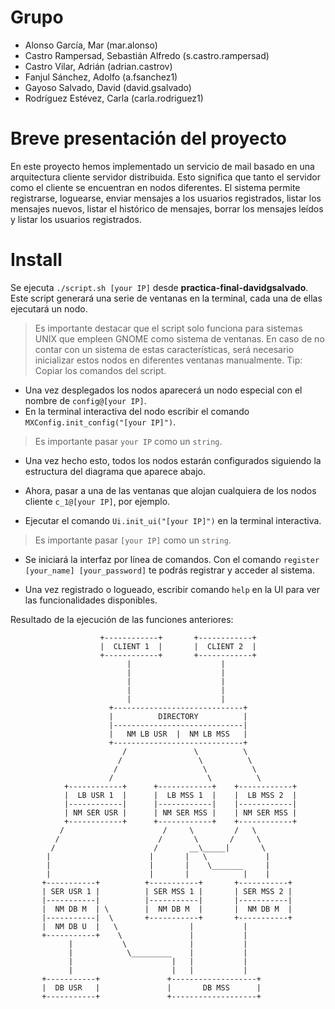 # Grupo

- Alonso García, Mar (mar.alonso)
- Castro Rampersad, Sebastián Alfredo (s.castro.rampersad)
- Castro Vilar, Adrián (adrian.castrov)
- Fanjul Sánchez, Adolfo (a.fsanchez1)
- Gayoso Salvado, David (david.gsalvado)
- Rodríguez Estévez, Carla (carla.rodriguez1)

# Breve presentación del proyecto

En este proyecto hemos implementado un servicio de mail basado en una arquitectura cliente servidor 
distribuida. Esto significa que tanto el servidor como el cliente se encuentran en nodos diferentes.
El sistema permite registrarse, loguearse, enviar mensajes a los usuarios registrados,
listar los mensajes nuevos, listar el histórico de mensajes, borrar los mensajes leídos y listar los
usuarios registrados.


# Install

Se ejecuta  ``` ./script.sh [your IP] ``` desde **practica-final-davidgsalvado**.
Este script generará una serie de ventanas en la terminal, cada una de ellas ejecutará un nodo.

>Es importante destacar que el script solo funciona para sistemas UNIX que empleen GNOME como sistema de ventanas. En caso de no contar con un sistema de estas características, será
necesario inicializar estos nodos en diferentes ventanas manualmente.
>Tip: Copiar los comandos del script.

- Una vez desplegados los nodos aparecerá un nodo especial con el nombre de ```config@[your IP]```.
- En la terminal interactiva del nodo escribir el comando ```MXConfig.init_config("[your IP]")```. 
>Es importante pasar ```your IP``` como un ```string```.

- Una vez hecho esto, todos los nodos estarán configurados siguiendo la estructura del diagrama que aparece abajo.

- Ahora, pasar a una de las ventanas que alojan cualquiera de los nodos cliente ```c_1@[your IP]```, por ejemplo.

- Ejecutar el comando ```Ui.init_ui("[your IP]")``` en la terminal interactiva.
>Es importante pasar ```[your IP]``` como un ```string```.

- Se iniciará la interfaz por línea de comandos. Con el comando ```register [your_name] [your_password]``` te podrás registrar y acceder al sistema.

- Una vez registrado o logueado, escribir comando ``` help ```  en la UI para ver las funcionalidades disponibles.

Resultado de la ejecución de las funciones anteriores:

                        +------------+       +------------+
                        |  CLIENT 1  |       |  CLIENT 2  |
                        +------------+       +------------+
                              |                    |
                              |                    |
                              |                    |
                              |                    |
                              |                    |
                          +-----------------------------+
                          |          DIRECTORY          |
                          |-----------------------------|
                          |   NM LB USR  |  NM LB MSS   |
                          +-----------------------------+
                             /               \          \
                            /                 \          \
                           /                   \          \
                          /                     \          \
                +------------+      +------------+    +------------+
                |  LB USR 1  |      |  LB MSS 1  |    |  LB MSS 2  |
                |------------|      |------------|    |------------|
                | NM SER USR |      | NM SER MSS |    | NM SER MSS |
                +------------+      +------------+    +------------+
               /                      /     \         /   \
              /                      /       \       /     \
             /                      /       __\_____|       \
            |                      |       |   \             |
            |                      |       |    \_______     |
            |                      |       |            |    |
           +-----------+          +-----------+       +-----------+
           | SER USR 1 |          | SER MSS 1 |       | SER MSS 2 |
           |-----------|          |-----------|       |-----------|
           |  NM DB M  | \        |  NM DB M  |       |  NM DB M  |
           |-----------|  \       +-----------+       +-----------+
           |  NM DB U  |   \                |           |
           +-----------+    \               |           |
                 |           \              |           |
                 |            \_________    |           |
                 |                      |   |           |
                 |                      |   |           |
           +-----------+               +-------------------+
           |  DB USR   |               |       DB MSS      |
           +-----------+               +-------------------+

